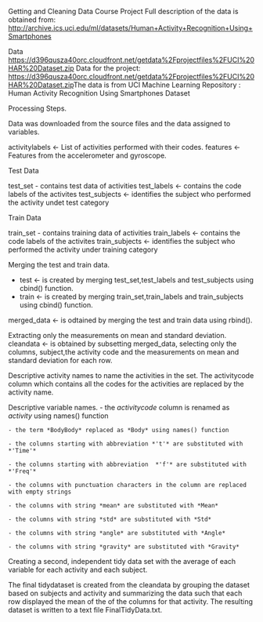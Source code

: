 Getting and Cleaning Data Course Project
Full description of the data is obtained from: http://archive.ics.uci.edu/ml/datasets/Human+Activity+Recognition+Using+Smartphones

Data
https://d396qusza40orc.cloudfront.net/getdata%2Fprojectfiles%2FUCI%20HAR%20Dataset.zip
Data for the project:
https://d396qusza40orc.cloudfront.net/getdata%2Fprojectfiles%2FUCI%20HAR%20Dataset.zip
​
The data is from UCI Machine Learning Repository : Human Activity Recognition Using Smartphones Dataset
    
Processing Steps.

Data was downloaded from the source files and the data assigned to variables.

activitylabels <- List of activities performed with their codes.
features <- Features from the accelerometer and gyroscope.

Test Data

test_set - contains test data of activities
test_labels <- contains the code labels of the activites
test_subjects <- identifies the subject who performed the activity undet test category

Train Data

train_set - contains training data of activities
train_labels <- contains the code labels of the activites
train_subjects <- identifies the subject who performed the activity under training category

Merging the test and train data.

- test <- is created by merging test_set,test_labels and test_subjects using cbind() function.
- train <- is created by merging train_set,train_labels and train_subjects using cbind() function.

merged_data <- is odtained by merging the test and train data using rbind().

Extracting only the measurements on mean and standard deviation.
cleandata <- is obtained by subsetting merged_data, selecting only the columns, subject,the activity code and the measurements on mean and standard deviation for each row.

Descriptive activity names to name the activities in the set.
The activitycode column which contains all the codes for the activities are replaced by the activity name.

Descriptive variable names.
    - the *activitycode* column is renamed as *activity* using names() function
    
    - the term *BodyBody* replaced as *Body* using names() function 
    
    - the columns starting with abbreviation *'t'* are substituted with *'Time'*
    
    - the columns starting with abbreviation  *'f'* are substituted with *'Freq'*
    
    - the columns with punctuation characters in the column are replaced with empty strings
    
    - the columns with string *mean* are substituted with *Mean*
    
    - the columns with string *std* are substituted with *Std*
    
    - the columns with string *angle* are substituted with *Angle*
    
    - the columns with string *gravity* are substituted with *Gravity*
    
Creating a second, independent tidy data set with the average of each variable for each activity and each subject.

The final tidydataset is created from the cleandata by grouping the dataset based on subjects and activity and summarizing the data such that each row displayed the mean of the of the columns for that activity. The resulting dataset is written to a text file FinalTidyData.txt.

